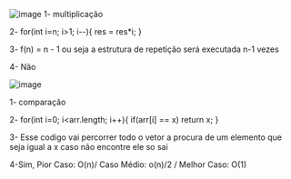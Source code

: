 ![image](https://user-images.githubusercontent.com/54037849/195617029-6cd63789-2db2-41e8-acf8-5d723762861b.png)
1- multiplicação

2- for(int i=n; i>1; i--){
res = res*i;
}

3- f(n) = n - 1 ou seja a estrutura de repetição será executada n-1 vezes

4- Não


![image](https://user-images.githubusercontent.com/54037849/195618394-8fa999d4-dbb1-4f21-97d7-8b1c014f56ed.png)

1- comparação

2- for(int i=0; i<arr.length; i++){
if(arr[i] == x) return x;
}

3- Esse codigo vai percorrer todo o vetor a procura de um elemento que seja igual a x caso não encontre ele so sai

4-Sim, Pior Caso: O(n)/ Caso Médio: o(n)/2  / Melhor Caso: O(1)



